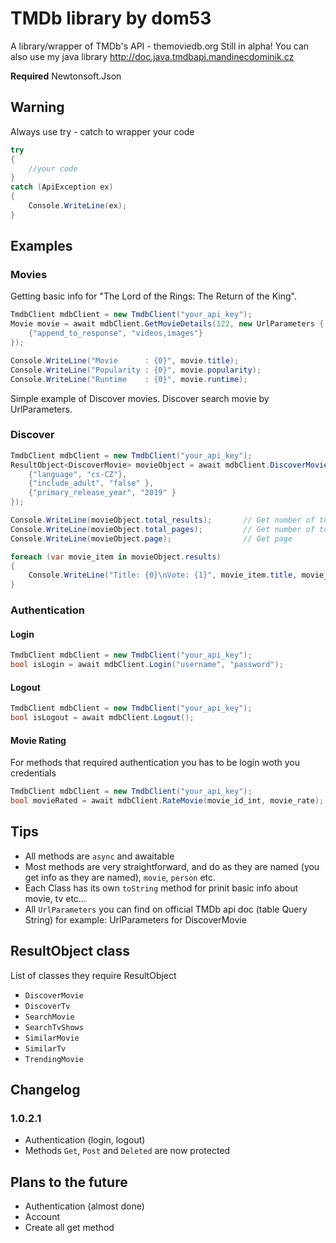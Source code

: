 # TMDb library by dom53

A library/wrapper of TMDb's API - themoviedb.org 
Still in alpha! 
You can also use my java library http://doc.java.tmdbapi.mandinecdominik.cz

 __Required__ Newtonsoft.Json

## Warning
Always use try - catch to wrapper your code
```c#
try
{
    //your code
}
catch (ApiException ex)
{
    Console.WriteLine(ex);
}
```

## Examples
### Movies
Getting basic info for "The Lord of the Rings: The Return of the King".
```c#
TmdbClient mdbClient = new TmdbClient("your_api_key");
Movie movie = await mdbClient.GetMovieDetails(122, new UrlParameters {
    {"append_to_response", "videos,images"}
});

Console.WriteLine("Movie      : {0}", movie.title);
Console.WriteLine("Popularity : {0}", movie.popularity);
Console.WriteLine("Runtime    : {0}", movie.runtime);
```
Simple example of Discover movies.
Discover search movie by UrlParameters.
### Discover

```c#
TmdbClient mdbClient = new TmdbClient("your_api_key");
ResultObject<DiscoverMovie> movieObject = await mdbClient.DiscoverMovie(new UrlParameters {
    {"language", "cs-CZ"},
    {"include_adult", "false" },
    {"primary_release_year", "2019" }
});

Console.WriteLine(movieObject.total_results);       // Get number of total result
Console.WriteLine(movieObject.total_pages);         // Get number of total pages
Console.WriteLine(movieObject.page);                // Get page

foreach (var movie_item in movieObject.results)
{
    Console.WriteLine("Title: {0}\nVote: {1}", movie_item.title, movie_item.vote_average);
}
```

### Authentication
#### Login
```c#
TmdbClient mdbClient = new TmdbClient("your_api_key");
bool isLogin = await mdbClient.Login("username", "password");
```

#### Logout
```c#
TmdbClient mdbClient = new TmdbClient("your_api_key");
bool isLogout = await mdbClient.Logout();
```

#### Movie Rating
For methods that required authentication you has to be login woth you credentials
```c#
TmdbClient mdbClient = new TmdbClient("your_api_key");
bool movieRated = await mdbClient.RateMovie(movie_id_int, movie_rate);
```

## Tips
- All methods are `async` and awaitable
- Most methods are very straightforward, and do as they are named (you get info as they are named), `movie`, `person` etc.
- Each Class has its own `toString` method for prinit basic info about movie, tv etc...
- All `UrlParameters` you can find on official TMDb api doc (table Query String) for example: UrlParameters for DiscoverMovie

## ResultObject class
List of classes they require ResultObject
- `DiscoverMovie`
- `DiscoverTv`
- `SearchMovie`
- `SearchTvShows`
- `SimilarMovie`
- `SimilarTv`
- `TrendingMovie`

## Changelog
### 1.0.2.1
- Authentication (login, logout)
- Methods `Get`, `Post` and `Deleted` are now protected

## Plans to the future

- Authentication (almost done)
- Account
- Create all get method
